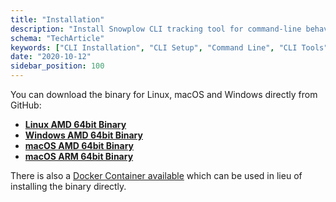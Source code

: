 ```yaml
---
title: "Installation"
description: "Install Snowplow CLI tracking tool for command-line behavioral event collection and testing."
schema: "TechArticle"
keywords: ["CLI Installation", "CLI Setup", "Command Line", "CLI Tools", "Terminal Setup", "CLI Guide"]
date: "2020-10-12"
sidebar_position: 100
---
```


You can download the binary for Linux, macOS and Windows directly from GitHub:

* [**Linux AMD 64bit Binary**](https://github.com/snowplow/snowplow-tracking-cli/releases/download/0.7.0/snowplow_tracking_cli_0.7.0_linux_amd64.zip)
* [**Windows AMD 64bit Binary**](https://github.com/snowplow/snowplow-tracking-cli/releases/download/0.7.0/snowplow_tracking_cli_0.7.0_windows_amd64.zip)
* [**macOS AMD 64bit Binary**](https://github.com/snowplow/snowplow-tracking-cli/releases/download/0.7.0/snowplow_tracking_cli_0.7.0_darwin_amd64.zip)
* [**macOS ARM 64bit Binary**](https://github.com/snowplow/snowplow-tracking-cli/releases/download/0.7.0/snowplow_tracking_cli_0.7.0_darwin_arm64.zip)

There is also a [Docker Container available](https://hub.docker.com/r/snowplow/snowplow-tracking-cli) which can be used in lieu of installing the binary directly.

